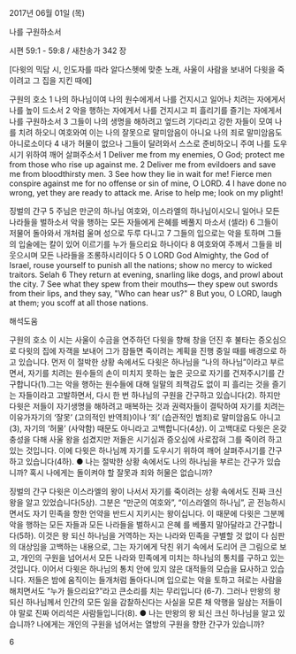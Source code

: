 2017년 06월 01일 (목)

나를 구원하소서



시편 59:1 - 59:8 / 새찬송가 342 장


[다윗의 믹담 시, 인도자를 따라 알다스헷에 맞춘 노래, 사울이 사람을 보내어 다윗을 죽이려고 그
집을 지킨 때에]

구원의 호소
1 나의 하나님이여 나의 원수에게서 나를 건지시고 일어나 치려는 자에게서 나를 높이 드소서 2 악을 행하는 자에게서 나를 건지시고 피 흘리기를 즐기는 자에게서 나를 구원하소서 3 그들이 나의 생명을 해하려고 엎드려 기다리고 강한 자들이 모여 나를 치려 하오니 여호와여 이는 나의 잘못으로 말미암음이 아니요 나의 죄로 말미암음도 아니로소이다 4 내가 허물이 없으나 그들이 달려와서 스스로 준비하오니 주여 나를 도우시기 위하여 깨어 살펴주소서
1 Deliver me from my enemies, O God; protect me from those who rise up against me. 2 Deliver me from evildoers and save me from bloodthirsty men. 3 See how they lie in wait for me! Fierce men conspire against me for no offense or sin of mine, O LORD. 4 I have done no wrong, yet they are ready to attack me. Arise to help me; look on my plight!

징벌의 간구
5 주님은 만군의 하나님 여호와, 이스라엘의 하나님이시오니 일어나 모든 나라들을 벌하소서 악을 행하는 모든 자들에게 은혜를 베풀지 마소서 (셀라) 6 그들이 저물어 돌아와서 개처럼 울며 성으로 두루 다니고 7 그들의 입으로는 악을 토하며 그들의 입술에는 칼이 있어 이르기를 누가 들으리요 하나이다 8 여호와여 주께서 그들을 비웃으시며 모든 나라들을 조롱하시리이다
5 O LORD God Almighty, the God of Israel, rouse yourself to punish all the nations; show no mercy to wicked traitors. Selah 6 They return at evening, snarling like dogs, and prowl about the city. 7 See what they spew from their mouths— they spew out swords from their lips, and they say, "Who can hear us?" 8 But you, O LORD, laugh at them; you scoff at all those nations.

해석도움





구원의 호소
이 시는 사울이 수금을 연주하던 다윗을 향해 창을 던진 후 불타는 증오심으로 다윗의 집에 자객을 보내어 그가 잠들면 죽이려는 계획을 진행 중일 때를 배경으로 하고 있습니다. 먼저 이 절박한 상황 속에서도 다윗은 하나님을 “나의 하나님”이라고 부르면서, 자기를 치려는 원수들의 손이 미치지 못하는 높은 곳으로 자기를 건져주시기를 간구합니다(1).그는 악을 행하는 원수들에 대해 일말의 죄책감도 없이 피 흘리는 것을 즐기는 자들이라고 고발하면서, 다시 한 번 하나님의 구원을 간구하고 있습니다(2). 하지만 다윗은 저들이 자기생명을 해하려고 매복하는 것과 권력자들이 결탁하여 자기를 치려는 이유가자기의 ‘잘못’ (고의적인 반역죄)이나 ‘죄’ (습관적인 범죄)로 말미암음도 아니고(3), 자기의 ‘허물’ (사악함) 때문도 아니라고 고백합니다(4상). 이 고백대로 다윗은 온갖 충성을 다해 사울 왕을 섬겼지만 저들은 시기심과 증오심에 사로잡혀 그를 죽이려 하고 있는 것입니다. 이에 다윗은 하나님께 자기를 도우시기 위하여 깨어 살펴주시기를 간구하고 있습니다(4하).
● 나는 절박한 상황 속에서도 나의 하나님을 부르는 간구가 있습니까? 혹시 나에게는 돌이켜야 할 잘못과 죄와 허물은 없습니까?

징벌의 간구
다윗은 이스라엘의 왕이 나서서 자기를 죽이려는 상황 속에서도 진짜 크신 왕을 알고 있었습니다(5상). 그분은 “만군의 여호와”, “이스라엘의 하나님”, 곧 전능하시면서도 자기 민족을 향한 언약을 반드시 지키시는 왕이십니다. 이 때문에 다윗은 그분께 악을 행하는 모든 자들과 모든 나라들을 벌하시고 은혜
를 베풀지 말아달라고 간구합니다(5하). 이것은 왕 되신 하나님을 거역하는 자는 나라와 민족을 구별할 것 없이 다 심판의 대상임을 고백하는 내용으로, 그는 자기에게 닥친 위기 속에서 도리어 큰 그림으로 보고, 개인의 구원을 넘어서서 모든 나라와 민족에게 미치는 하나님의 통치를 구하고 있는 것입니다. 이어서 다윗은 하나님의 통치 안에 있지 않은 대적들의 모습을 묘사하고 있습니다. 저들은 밤에 움직이는 들개처럼 돌아다니며 입으로는 악을 토하고 혀로는 사람을 해치면서도 “누가 들으리요?”라고 큰소리를 치는 무리입니다 (6-7). 그러나 만왕의 왕 되신 하나님께서 인간의 모든 일을 감찰하신다는 사실을 모른 채 악행을 일삼는 저들이야 말로 진짜 어리석은 사람들입니다(8).
● 나는 만왕의 왕 되신 크신 하나님을 알고 있습니까? 나에게는 개인의 구원을 넘어서는 열방의 구원을 향한 간구가 있습니까?

6